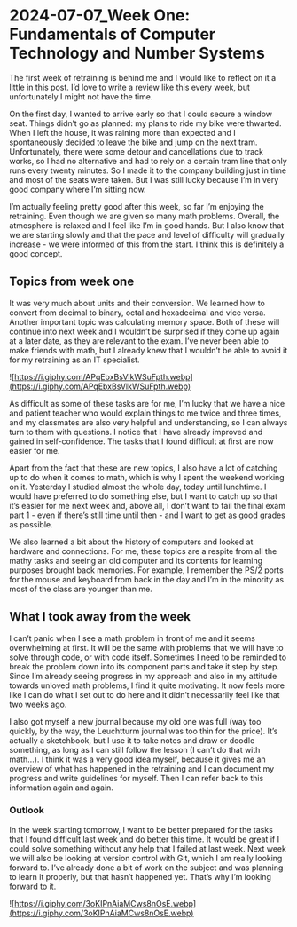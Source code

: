 # 2024-07-07_Week One: Fundamentals of Computer Technology and Number Systems

The first week of retraining is behind me and I would like to reflect on it a little in this post. I’d love to write a review like this every week, but unfortunately I might not have the time.

On the first day, I wanted to arrive early so that I could secure a window seat. Things didn’t go as planned: my plans to ride my bike were thwarted. When I left the house, it was raining more than expected and I spontaneously decided to leave the bike and jump on the next tram. Unfortunately, there were some detour and cancellations due to track works, so I had no alternative and had to rely on a certain tram line that only runs every twenty minutes. So I made it to the company building just in time and most of the seats were taken. But I was still lucky because I’m in very good company where I’m sitting now.

I’m actually feeling pretty good after this week, so far I’m enjoying the retraining. Even though we are given so many math problems.
Overall, the atmosphere is relaxed and I feel like I’m in good hands. But I also know that we are starting slowly and that the pace and level of difficulty will gradually increase - we were informed of this from the start. I think this is definitely a good concept.

## Topics from week one

It was very much about units and their conversion. We learned how to convert from decimal to binary, octal and hexadecimal and vice versa. Another important topic was calculating memory space. Both of these will continue into next week and I wouldn’t be surprised if they come up again at a later date, as they are relevant to the exam.
I’ve never been able to make friends with math, but I already knew that I wouldn’t be able to avoid it for my retraining as an IT specialist.

![https://i.giphy.com/APqEbxBsVlkWSuFpth.webp](https://i.giphy.com/APqEbxBsVlkWSuFpth.webp)

As difficult as some of these tasks are for me, I’m lucky that we have a nice and patient teacher who would explain things to me twice and three times, and my classmates are also very helpful and understanding, so I can always turn to them with questions. I notice that I have already improved and gained in self-confidence. The tasks that I found difficult at first are now easier for me.

Apart from the fact that these are new topics, I also have a lot of catching up to do when it comes to math, which is why I spent the weekend working on it. Yesterday I studied almost the whole day, today until lunchtime. I would have preferred to do something else, but I want to catch up so that it’s easier for me next week and, above all, I don’t want to fail the final exam part 1 - even if there’s still time until then - and I want to get as good grades as possible.

We also learned a bit about the history of computers and looked at hardware and connections. For me, these topics are a respite from all the mathy tasks and seeing an old computer and its contents for learning purposes brought back memories. For example, I remember the PS/2 ports for the mouse and keyboard from back in the day and I’m in the minority as most of the class are younger than me.

## What I took away from the week

I can’t panic when I see a math problem in front of me and it seems overwhelming at first. It will be the same with problems that we will have to solve through code, or with code itself. Sometimes I need to be reminded to break the problem down into its component parts and take it step by step.
Since I’m already seeing progress in my approach and also in my attitude towards unloved math problems, I find it quite motivating. It now feels more like I can do what I set out to do here and it didn’t necessarily feel like that two weeks ago.

I also got myself a new journal because my old one was full (way too quickly, by the way, the Leuchtturm journal was too thin for the price). It’s actually a sketchbook, but I use it to take notes and draw or doodle something, as long as I can still follow the lesson (I can’t do that with math…). I think it was a very good idea myself, because it gives me an overview of what has happened in the retraining and I can document my progress and write guidelines for myself. Then I can refer back to this information again and again.

### Outlook

In the week starting tomorrow, I want to be better prepared for the tasks that I found difficult last week and do better this time. It would be great if I could solve something without any help that I failed at last week. Next week we will also be looking at version control with Git, which I am really looking forward to. I’ve already done a bit of work on the subject and was planning to learn it properly, but that hasn’t happened yet. That’s why I’m looking forward to it.

![https://i.giphy.com/3oKIPnAiaMCws8nOsE.webp](https://i.giphy.com/3oKIPnAiaMCws8nOsE.webp)